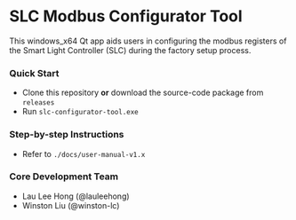 # SLC Modbus Configurator Tool
This windows_x64 Qt app aids users in configuring the modbus registers of the Smart Light Controller (SLC) during the factory setup process.

### Quick Start
- Clone this repository **or** download the source-code package from `releases` 
- Run `slc-configurator-tool.exe`

### Step-by-step Instructions
- Refer to `./docs/user-manual-v1.x`

### Core Development Team
- Lau Lee Hong (@lauleehong)
- Winston Liu (@winston-lc)